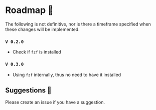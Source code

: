 # Roadmap :rocket:
The following is not definitive, nor is there a timeframe specified when these changes will be implemented.

### `V 0.2.0`
- Check if `fzf` is installed

### `V 0.3.0`
- Using `fzf` internally, thus no need to have it installed

## Suggestions :thought_balloon:
Please create an issue if you have a suggestion.